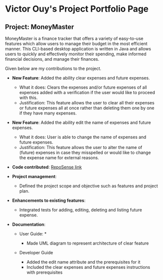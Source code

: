 # Victor Ouy's Project Portfolio Page
## Project: MoneyMaster

MoneyMaster is a finance tracker that offers a variety of easy-to-use features which allow 
users to manage their budget in the most efficient manner. This CLI-based desktop application 
is written in Java and allows users to quickly and effectively monitor their spending, make 
informed financial decisions, and manage their finances.

Given below are my contributions to the project.

* **New Feature**: Added the ability clear expenses and future expenses.
    * What it does: Clears the expenses and/or future expenses of all expenses added with a verification if the user would like to proceed with this.
    * Justification: This feature allows the user to clear all their expenses or future expenses all at once rather than deleting them one by one if they have many expenses.


* **New Feature**: Added the ability edit the name of expenses and future expenses.
    * What it does: User is able to change the name of expenses and future expenses.
    * Justification: This feature allows the user to alter the name of (future) expenses in case they misspelled or would like to change the expense name for external reasons.
    

* **Code contributed**: [RepoSense link](https://nus-cs2113-ay2223s2.github.io/tp-dashboard/?search=victorouy&breakdown=true)


* **Project management**:
    * Defined the project scope and objective such as features and project plan.


* **Enhancements to existing features**:
    * Integrated tests for adding, editing, deleting and listing future expense.


* **Documentation**:
    * User Guide:
      * 
      * Made UML diagram to represent architecture of clear feature
      
    * Developer Guide
      * Added the edit name attribute and the prerequisites for it
      * Included the clear expenses and future expenses instructions with prerequisites